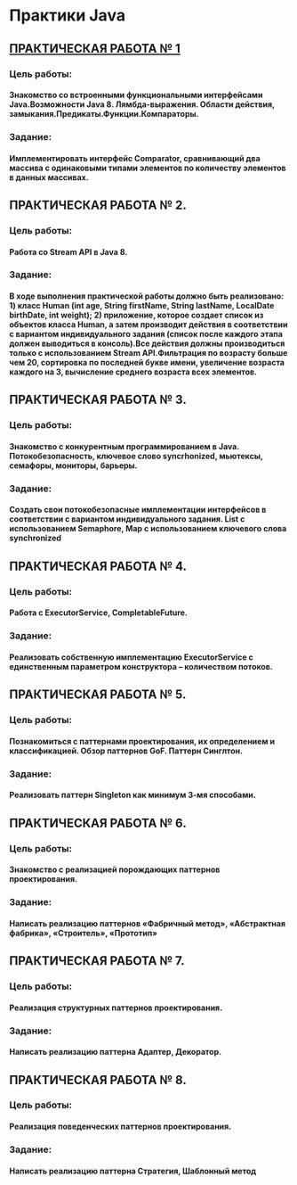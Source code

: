 # Практики Java  
## [ПРАКТИЧЕСКАЯ РАБОТА № 1](PR_1)
### Цель работы:
#### Знакомство со встроенными функциональными интерфейсами Java.Возможности Java 8. Лямбда-выражения. Области действия, замыкания.Предикаты.Функции.Компараторы.  
### Задание:
#### Имплементировать интерфейс Comparator, сравнивающий два массива с одинаковыми типами элементов по количеству элементов в данных массивах.  
## ПРАКТИЧЕСКАЯ РАБОТА № 2.
### Цель работы:
#### Работа со Stream API в Java 8.  
### Задание:
#### В ходе выполнения практической работы должно быть реализовано: 1) класс Human (int age, String firstName, String lastName, LocalDate birthDate, int weight); 2) приложение, которое создает список из объектов класса Human, а затем производит действия в соответствии с вариантом индивидуального задания (список после каждого этапа должен выводиться в консоль).Все действия должны производиться только с использованием Stream API.Фильтрация по возрасту больше чем 20, сортировка по последней букве имени, увеличение возраста каждого на 3, вычисление среднего возраста всех элементов.  
## ПРАКТИЧЕСКАЯ РАБОТА № 3.
### Цель работы:
#### Знакомство с конкурентным программированием в Java. Потокобезопасность, ключевое слово syncrhonized, мьютексы, семафоры, мониторы, барьеры.
### Задание:
#### Создать свои потокобезопасные имплементации интерфейсов в соответствии с вариантом индивидуального задания. List с использованием Semaphore, Map с использованием ключевого слова synchronized  
## ПРАКТИЧЕСКАЯ РАБОТА № 4.
### Цель работы:
#### Работа с ExecutorService, CompletableFuture.  
### Задание:
#### Реализовать собственную имплементацию ExecutorService с единственным параметром конструктора – количеством потоков.  
## ПРАКТИЧЕСКАЯ РАБОТА № 5.
### Цель работы:
#### Познакомиться с паттернами проектирования, их определением и классификацией. Обзор паттернов GoF. Паттерн Синглтон.
### Задание:
#### Реализовать паттерн Singleton как минимум 3-мя способами.  
## ПРАКТИЧЕСКАЯ РАБОТА № 6.
### Цель работы:
#### Знакомство с реализацией порождающих паттернов проектирования.  
### Задание:
#### Написать реализацию паттернов «Фабричный метод», «Абстрактная фабрика», «Строитель», «Прототип»  
## ПРАКТИЧЕСКАЯ РАБОТА № 7.
### Цель работы:
#### Реализация структурных паттернов проектирования.  
### Задание:
#### Написать реализацию паттерна Адаптер, Декоратор.  
## ПРАКТИЧЕСКАЯ РАБОТА № 8.
### Цель работы:
#### Реализация поведенческих паттернов проектирования.  
### Задание:
#### Написать реализацию паттерна Стратегия, Шаблонный метод  
